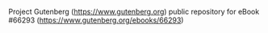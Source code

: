 Project Gutenberg (https://www.gutenberg.org) public repository for
eBook #66293 (https://www.gutenberg.org/ebooks/66293)
